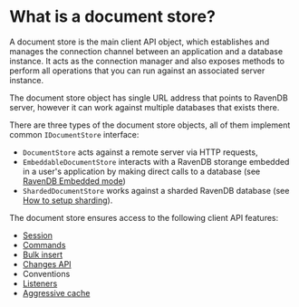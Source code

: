 # What is a document store?

A document store is the main client API object, which establishes and manages the connection channel between an application and a database instance. 
It acts as the connection manager and also exposes methods to perform all operations that you can run against an associated server instance.

The document store object has single URL address that points to RavenDB server, however it can work against multiple databases that exists there.

There are three types of the document store objects, all of them implement common `IDocumentStore` interface:

* `DocumentStore` acts against a remote server via HTTP requests,
* `EmbeddableDocumentStore` interacts with a RavenDB storange embedded in a user's application by making direct calls to a database (see [RavenDB Embedded mode](../server/installation/embedded))
* `ShardedDocumentStore` works against a sharded RavenDB database (see [How to setup sharding](../client-api/how-to/setup-sharding)).

The document store ensures access to the following client API features:

* [Session](../client-api/session/what-is-a-session-and-how-does-it-work)
* [Commands](../client-api/commands/what-are-commands)
* [Bulk insert](../client-api/bulk-insert/how-to-work-with-bulk-insert-operation)
* [Changes API](../client-api/changes/what-is-changes-api)
* Conventions
* [Listeners](../client-api/listeners/what-are-listeners)
* [Aggressive cache](../client-api/how-to/setup-aggresive-caching)

